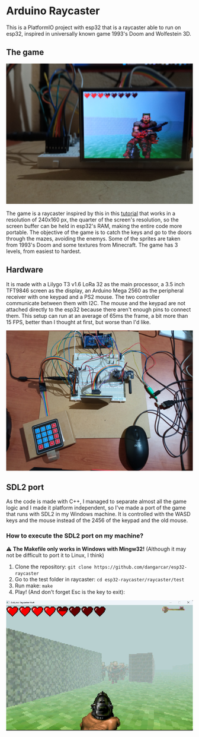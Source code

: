 # Arduino Raycaster

This is a PlatformIO project with esp32 that is a raycaster able to run on esp32, inspired in universally known game 1993's Doom and Wolfestein 3D.


## The game
![A photo of gameplay in the arduino](assets/gameplay.jpg)

The game is a raycaster inspired by this in this [tutorial](https://lodev.org/cgtutor/raycasting.html) that works in a resolution of 240x160 px, the quarter of the screen's resolution, so the screen buffer can be held in esp32's RAM, making the entire code more portable. The objective of the game is to catch the keys and go to the doors through the mazes, avoiding the enemys. Some of the sprites are taken from 1993's Doom and some textures from Minecraft. The game has 3 levels, from easiest to hardest.


## Hardware
It is made with a Lilygo T3 v1.6 LoRa 32 as the main processor, a 3.5 inch TFT9846 screen as the display, an Arduino Mega 2560 as the peripheral receiver with one keypad and a PS2 mouse. The two controller communicate between them with I2C. The mouse and the keypad are not attached directly to the esp32 because there aren't enough pins to connect them.
This setup can run at an average of 65ms the frame, a bit more than 15 FPS, better than I thought at first, but worse than I'd like.

![A photo of the circuit](assets/hardware1.jpg)


## SDL2 port

As the code is made with C++, I managed to separate almost all the game logic and I made it platform independent, so I've made a port of the game that runs with SDL2 in my Windows machine. It is controlled with the WASD keys and the mouse instead of the 2456 of the keypad and the old mouse.

### How to execute the SDL2 port on my machine?

:warning: **The Makefile only works in Windows with Mingw32!** (Although it may not be difficult to port it to Linux, I think)

1. Clone the repository: ```git clone https://github.com/dangarcar/esp32-raycaster```
2. Go to the test folder in raycaster: ```cd esp32-raycaster/raycaster/test```
3. Run make: ```make```
4. Play! (And don't forget Esc is the key to exit): 

![Here should have been a gameplay screenshot in SDL2's port](assets/screenshot.png)